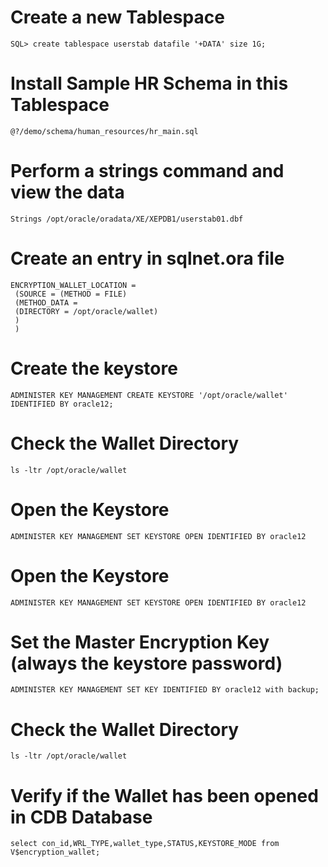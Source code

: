 # Create a new Tablespace 
```
SQL> create tablespace userstab datafile '+DATA' size 1G;
```
# Install Sample HR Schema in this Tablespace
```
@?/demo/schema/human_resources/hr_main.sql 
```
# Perform a strings command and view the data
```
Strings /opt/oracle/oradata/XE/XEPDB1/userstab01.dbf
```
# Create an entry in sqlnet.ora file
```
ENCRYPTION_WALLET_LOCATION =
 (SOURCE = (METHOD = FILE)
 (METHOD_DATA =
 (DIRECTORY = /opt/oracle/wallet)
 )
 )
```
# Create the keystore
```
ADMINISTER KEY MANAGEMENT CREATE KEYSTORE '/opt/oracle/wallet' IDENTIFIED BY oracle12;
```
# Check the Wallet Directory
```
ls -ltr /opt/oracle/wallet
```
# Open the Keystore
```
ADMINISTER KEY MANAGEMENT SET KEYSTORE OPEN IDENTIFIED BY oracle12
```
# Open the Keystore
```
ADMINISTER KEY MANAGEMENT SET KEYSTORE OPEN IDENTIFIED BY oracle12
```
# Set the Master Encryption Key (always the keystore password)
```
ADMINISTER KEY MANAGEMENT SET KEY IDENTIFIED BY oracle12 with backup;
```
# Check the Wallet Directory
```
ls -ltr /opt/oracle/wallet
```
# Verify if the Wallet has been opened in CDB Database
```
select con_id,WRL_TYPE,wallet_type,STATUS,KEYSTORE_MODE from V$encryption_wallet;
````






